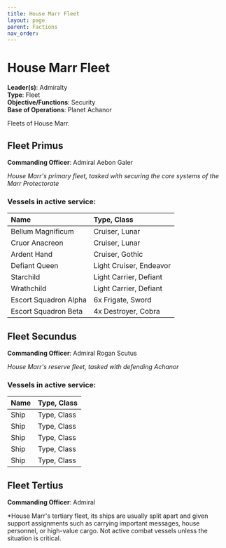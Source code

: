 ```yaml
---
title: House Marr Fleet
layout: page
parent: Factions
nav_order: 
---
```

# House Marr Fleet
**Leader(s)**: Admiralty  
**Type**: Fleet  
**Objective/Functions**: Security  
**Base of Operations**: Planet Achanor  

Fleets of House Marr.

## Fleet Primus
**Commanding Officer**: Admiral Aebon Galer  

*House Marr's primary fleet, tasked with securing the core systems of the Marr Protectorate*

### Vessels in active service:

| Name          | Type, Class   |
| :------------ | :------------ |
| Bellum Magnificum | Cruiser, Lunar |
| Cruor Anacreon | Cruiser, Lunar |
| Ardent Hand | Cruiser, Gothic |
| Defiant Queen | Light Cruiser, Endeavor |
| Starchild | Light Carrier, Defiant |
| Wrathchild | Light Carrier, Defiant |
| Escort Squadron Alpha | 6x Frigate, Sword |
| Escort Squadron Beta | 4x Destroyer, Cobra |

## Fleet Secundus
**Commanding Officer**: Admiral Rogan Scutus  

*House Marr's reserve fleet, tasked with defending Achanor*

### Vessels in active service:

| Name          | Type, Class   |
| :------------ | :------------ |
| Ship | Type, Class |
| Ship | Type, Class |
| Ship | Type, Class |
| Ship | Type, Class |
| Ship | Type, Class |

## Fleet Tertius
**Commanding Officer**: Admiral    

*House Marr's tertiary fleet, its ships are usually split apart and given support assignments such as carrying important messages, house personnel, or high-value cargo. Not active combat vessels unless the situation is critical.


